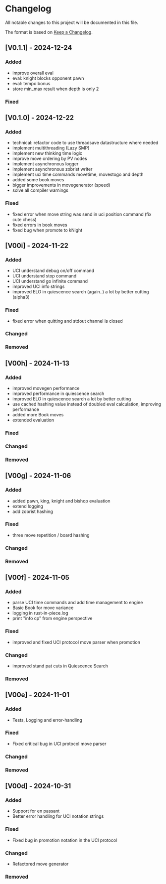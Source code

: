 # Changelog

All notable changes to this project will be documented in this file.

The format is based on [Keep a Changelog](https://keepachangelog.com/en/1.1.0/).


## [V0.1.1] - 2024-12-24

### Added

- improve overall eval
- eval: knight blocks opponent pawn
- eval: tempo bonus
- store min_max result when depth is only 2

### Fixed


## [V0.1.0] - 2024-12-22

### Added

- technical: refactor code to use threadsave datastructure where needed
- implement multithreading (Lazy SMP)
- implement new thinking time logic
- improve move ordering by PV nodes
- implement asynchronous logger
- implement asynchronous zobrist writer
- implement uci time commands movetime, movestogo and depth
- added some book moves
- bigger improvements in movegenerator (speed)
- solve all compiler warnings

### Fixed

- fixed error when move string was send in uci position command (fix cute chess)
- fixed errors in book moves
- fixed bug when promote to kNight

## [V00i] - 2024-11-22

### Added

- UCI understand debug on/off command
- UCI understand stop command
- UCI understand go infinite command
- improved UCI info strings
- improved ELO in quiescence search (again..) a lot by better cutting (alpha3)

### Fixed

- fixed error when quitting and stdout channel is closed

### Changed

### Removed


## [V00h] - 2024-11-13

### Added

- improved movegen performance
- improved performance in quiescence search
- improved ELO in quiescence search a lot by better cutting
- use cached hashing value instead of doubled eval calculation, improving performance
- added more Book moves
- extended evaluation

### Fixed

### Changed

### Removed

## [V00g] - 2024-11-06

### Added

- added pawn, king, knight and bishop evaluation
- extend logging
- add zobrist hashing

### Fixed

- three move repetition / board hashing

### Changed

### Removed

## [V00f] - 2024-11-05

### Added

- parse UCI time commands and add time management to engine
- Basic Book for move variance
- logging in rust-in-piece.log
- print "info cp" from engine perspective

### Fixed

- improved and fixed UCI protocol move parser when promotion

### Changed

- improved stand pat cuts in Quiescence Search

### Removed

## [V00e] - 2024-11-01

### Added

- Tests, Logging and error-handling

### Fixed

- Fixed critical bug in UCI protocol move parser

### Changed

### Removed

## [V00d] - 2024-10-31

### Added

- Support for en passant
- Better error handling for UCI notation strings

### Fixed

- Fixed bug in promotion notation in the UCI protocol

### Changed

- Refactored move generator

### Removed
